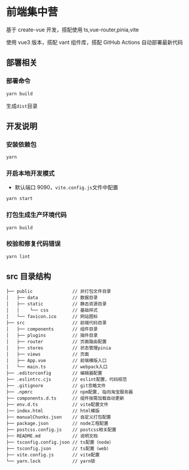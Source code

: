 # 前端集中营

基于 create-vue 开发，搭配使用 ts,vue-router,pinia,vite

使用 vue3 版本，搭配 vant 组件库，搭配 GitHub Actions 自动部署最新代码

## 部署相关

### 部署命令

```bash
yarn build
```

生成`dist`目录

## 开发说明

### 安装依赖包

```bash
yarn
```

### 开启本地开发模式

- 默认端口 9090，`vite.config.js`文件中配置

```bash
yarn start
```

### 打包生成生产环境代码

```bash
yarn build
```

### 校验和修复代码错误

```bash
yarn lint
```

## src 目录结构

```
├── public               // 非打包文件目录
│   ├── data             // 数据目录
│   ├── static           // 静态资源目录
│   │    └── css         // 基础样式
│   └── favicon.ico      // 网站图标
├── src                  // 前端代码目录
│   ├── components       // 组件目录
│   ├── plugins          // 插件目录
│   ├── router           // 页面路由配置
│   ├── stores           // 状态管理pinia
│   ├── views            // 页面
│   ├── App.vue          // 前端模版入口
│   └── main.ts          // webpack入口
├── .editorconfig        // 编辑器配置
├── .eslintrc.cjs        // eslint配置，代码规范
├── .gitignore           // git忽略文件
├── .npmrc               // npm配置, 指向淘宝服务器
├── components.d.ts      // 组件按需加载自动更新
├── env.d.ts             // vite配置文件
│── index.html           // html模版
├── manualChunks.json    // 自定义打包配置
├── package.json         // node工程配置
├── postcss.config.js    // postcss相关配置
├── README.md            // 说明文档
├── tsconfig.config.json // ts配置（node）
├── tsconfig.json        // ts配置（web）
├── vite.config.js       // vite配置
└── yarn.lock            // yarn锁
```
